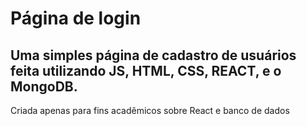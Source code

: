 # Página de login
## Uma simples página de cadastro de usuários feita utilizando JS, HTML, CSS, REACT, e o MongoDB.
Criada apenas para fins acadêmicos sobre React e banco de dados
